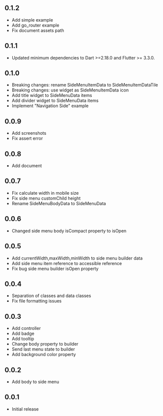 ## 0.1.2
* Add simple example
* Add go_router example
* Fix document assets path

## 0.1.1
* Updated minimum dependencies to Dart >=2.18.0 and Flutter >= 3.3.0.

## 0.1.0
* Breaking changes: rename SideMenuItemData to SideMenuItemDataTile
* Breaking changes: use widget as SideMenuItemData icon
* Add title widget to SideMenuData items
* Add divider widget to SideMenuData items
* Implement "Navigation Side" example

## 0.0.9
* Add screenshots
* Fix assert error

## 0.0.8
* Add document

## 0.0.7
* Fix calculate width in mobile size
* Fix side menu customChild height
* Rename SideMenuBodyData to SideMenuData

## 0.0.6
* Changed side menu body isCompact property to isOpen

## 0.0.5
* Add currentWidth,maxWidth,minWidth to side menu builder data
* Add side menu item reference to accessible reference
* Fix bug side menu builder isOpen property

## 0.0.4
* Separation of classes and data classes
* Fix file formatting issues

## 0.0.3
* Add controller
* Add badge
* Add tooltip
* Change body property to builder
* Send last menu state to builder
* Add background color property

## 0.0.2
*  Add body to side menu

## 0.0.1
*  Initial release
